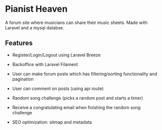 # Pianist Heaven
A forum site where musicians can share their music sheets. Made with Laravel and a mysql databse.

## Features
- Register/Login/Logout using Laravel Breeze
- Backoffice with Laravel Filament
  
- User can make forum posts which has filtering/sorting functionality and pagination
- User can comment on posts (using api route)
- Random song challenge (picks a random post and starts a timer)
- Receive a congratulating email when finishing the random song challenge
- SEO optimization: sitmap and metadata

